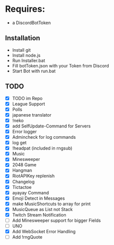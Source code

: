 # Requires:
* a DiscordBotToken

## Installation
* Install git
* Install node.js
* Run Installer.bat
* Fill botToken.json with your Token from Discord
* Start Bot with run.bat

## TODO
- [x] TODO im Repo
- [x] League Support
- [x] Polls
- [x] japanese translator
- [x] !neko
- [x] add SelfUpdate-Command for Servers
- [x] Error logger
- [x] Admincheck for log commands
- [x] log get
- [x] !headpat (included in rngsub)
- [x] Music
- [x] Minesweeper
- [x] 2048 Game
- [x] Hangman
- [x] RiotAPIKey replenish
- [x] Changelog
- [x] Tictactoe
- [x] ayayay Command
- [x] Emoji Detect in Messages
- [x] make MusicShortcuts to array for print
- [x] MusicQueue as List not Stack
- [x] Twitch Stream Notification
- [ ] Add Minesweeper support for bigger Fields
- [ ] UNO
- [x] Add WebSocket Error Handling
- [ ] Add !rngQuote
